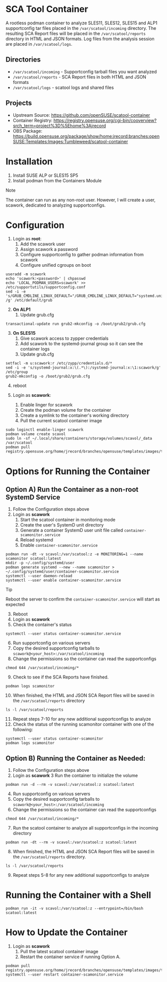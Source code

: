 # SCA Tool Container

A rootless podman container to analyze SLES11, SLES12, SLES15 and ALP1 supportconfig tar files placed in the `/var/scatool/incoming` directory. The resulting SCA Report files will be placed in the `/var/scatool/reports` directory in HTML and JSON formats. Log files from the analysis session are placed in `/var/scatool/logs`.

## Directories

* `/var/scatool/incoming` - Supportconfig tarball files you want analyzed
* `/var/scatool/reports` - SCA Report files in both HTML and JSON formats
* `/var/scatool/logs` - scatool logs and shared files

## Projects
* Upstream Source: https://github.com/openSUSE/scatool-container
* Container Registry: https://registry.opensuse.org/cgi-bin/cooverview?srch_term=project%3D%5Ehome%3Ajrecord
* OBS Package: https://build.opensuse.org/package/show/home:jrecord:branches:openSUSE:Templates:Images:Tumbleweed/scatool-container

# Installation

1. Install SUSE ALP or SLES15 SP5
2. Install podman from the Containers Module

> [!NOTE]
> The container can run as any non-root user. However, I will create a user, scawork, dedicated to analyzing supportconfigs.

# Configuration

1. Login as **root**:
   1. Add the scawork user
   2. Assign scawork a password
   3. Configure supportconfig to gather podman information from scawork
   4. Configure unified cgroups on boot
```
useradd -m scawork
echo 'scawork:<password>' | chpasswd
echo 'LOCAL_PODMAN_USERS=scawork' >> /etc/supportutils/supportconfig.conf
sed -i -e 's/GRUB_CMDLINE_LINUX_DEFAULT="/GRUB_CMDLINE_LINUX_DEFAULT="systemd.unified_cgroup_hierarchy=1 /g' /etc/default/grub
```
2. **On ALP1**
   1. Update grub.cfg
```
transactional-update run grub2-mkconfig -o /boot/grub2/grub.cfg
```
3. **On SLES15**
   1. Give scawork access to zypper credentials
   2. Add scawork to the systemd-journal group so it can see the container logs
   3. Update grub.cfg
```
setfacl -m u:scawork:r /etc/zypp/credentials.d/*
sed -i -e 's/systemd-journal:x:\(.*\):/systemd-journal:x:\1:scawork/g' /etc/group
grub2-mkconfig -o /boot/grub2/grub.cfg
```
4. reboot

5. Login as **scawork**:
   1. Enable linger for scawork
   2. Create the podman volume for the container
   3. Create a symlink to the container's working directory
   5. Pull the current scatool container image
```
sudo loginctl enable-linger scawork
podman volume create scavol
sudo ln -sf ~/.local/share/containers/storage/volumes/scavol/_data /var/scatool
podman pull registry.opensuse.org/home/jrecord/branches/opensuse/templates/images/tumbleweed/containers/suse/alp/workloads/scatool:latest
```

# Options for Running the Container

## Option A) Run the Container as a non-root SystemD Service
1.  Follow the Configuration steps above
2.  Login as **scawork**
    1. Start the scatool container in monitoring mode
    2. Create the user's SystemD unit directory
    3. Generate a container SystemD user unit file called `container-scamonitor.service`
    4. Reload systemd
    5. Enable `container-scamonitor.service`
```
podman run -dt -v scavol:/var/scatool:z -e MONITORING=1 --name scamonitor scatool:latest
mkdir -p ~/.config/systemd/user
podman generate systemd --new --name scamonitor > ~/.config/systemd/user/container-scamonitor.service
systemctl --user daemon-reload
systemctl --user enable container-scamonitor.service
```
> [!TIP]
> Reboot the server to confirm the `container-scamonitor.service` will start as expected
3.  Reboot
4.  Login as **scawork**
5.  Check the container's status
```
systemctl --user status container-scamonitor.service
```
6.  Run supportconfig on various servers
7.  Copy the desired supportconfig tarballs to `scawork@<your_host>:/var/scatool/incoming`
8.  Change the permissions so the container can read the supportconfigs
```
chmod 644 /var/scatool/incoming/*
```
9.  Check to see if the SCA Reports have finished.
```
podman logs scamonitor
```
10.  When finished, the HTML and JSON SCA Report files will be saved in the `/var/scatool/reports` directory
```
ls -l /var/scatool/reports
```
11.  Repeat steps 7-10 for any new additional supportconfigs to analyze
12.  Check the status of the running scamonitor container with one of the following:
```
systemctl --user status container-scamonitor
podman logs scamonitor
```

## Option B) Running the Container as Needed:
1.  Follow the Configuration steps above
2.  Login as **scawork**
3   Run the container to initialize the volume
```
podman run -d --rm -v scavol:/var/scatool:z scatool:latest
```
4.  Run supportconfig on various servers
5.  Copy the desired supportconfig tarballs to `scawork@<your_host>:/var/scatool/incoming`
6.  Change the permissions so the container can read the supportconfigs
```
chmod 644 /var/scatool/incoming/*
```
7.  Run the scatool container to analyze all supportconfigs in the incoming directory
```
podman run -dt --rm -v scavol:/var/scatool:z scatool:latest
```
8.  When finished, the HTML and JSON SCA Report files will be saved in the `/var/scatool/reports` directory.
```
ls -l /var/scatool/reports
```
9.  Repeat steps 5-8 for any new additional supportconfigs to analyze

# Running the Container with a Shell

```
podman run -it -v scavol:/var/scatool:z --entrypoint=/bin/bash scatool:latest
```

# How to Update the Container
1. Login as **scawork**
   1. Pull the latest scatool container image
   2. Restart the container service if running Option A.
```
podman pull registry.opensuse.org/home/jrecord/branches/opensuse/templates/images/tumbleweed/containers/suse/alp/workloads/scatool:latest
systemctl --user restart container-scamonitor.service
```
